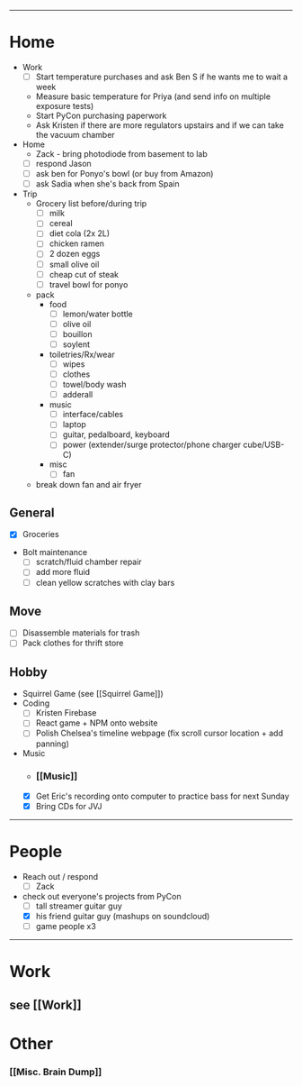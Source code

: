  ---
# Home

- Work
	- [ ] Start temperature purchases and ask Ben S if he wants me to wait a week
	- Measure basic temperature for Priya (and send info on multiple exposure tests)
	- Start PyCon purchasing paperwork
	- Ask Kristen if there are more regulators upstairs and if we can take the vacuum chamber
- Home
	- Zack - bring photodiode from basement to lab
	- [ ] respond Jason
	- [ ] ask ben for Ponyo's bowl (or buy from Amazon)
	- [ ] ask Sadia when she's back from Spain
- Trip
	- Grocery list before/during trip
		- [ ] milk
		- [ ] cereal
		- [ ] diet cola (2x 2L)
		- [ ] chicken ramen
		- [ ] 2 dozen eggs
		- [ ] small olive oil
		- [ ] cheap cut of steak
		- [ ] travel bowl for ponyo
	- pack
		- food
			- [ ] lemon/water bottle
			- [ ] olive oil
			- [ ] bouillon
			- [ ] soylent
		- toiletries/Rx/wear
			- [ ] wipes
			- [ ] clothes
			- [ ] towel/body wash
			- [ ] adderall
		- music 
			- [ ] interface/cables
			- [ ] laptop
			- [ ] guitar, pedalboard, keyboard
			- [ ] power (extender/surge protector/phone charger cube/USB-C)
		- misc
			- [ ] fan
	- break down fan and air fryer
## General

 - [x] Groceries
 - Bolt maintenance
	 - [ ] scratch/fluid chamber repair
	 - [ ] add more fluid
	 - [ ] clean yellow scratches with clay bars
## Move

 - [ ] Disassemble materials for trash
 - [ ] Pack clothes for thrift store
## Hobby
- Squirrel Game (see [[Squirrel Game]])
- Coding
	 - [ ] Kristen Firebase
	 - [ ] React game + NPM onto website
	 - [ ] Polish Chelsea's timeline webpage (fix scroll cursor location + add panning)
- Music
	- ### [[Music]]
	- [x] Get Eric's recording onto computer to practice bass for next Sunday
	- [x] Bring CDs for JVJ

---
# People

 - Reach out / respond
	 - [ ] Zack
 - check out everyone's projects from PyCon
	 - [ ] tall streamer guitar guy
	 - [x] his friend guitar guy (mashups on soundcloud)
	 - [ ] game people x3

---

# Work

## see [[Work]]
# Other
### [[Misc. Brain Dump]]
